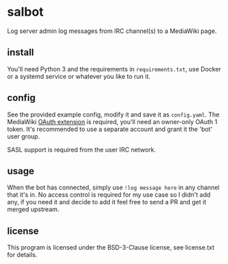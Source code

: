 # salbot

Log server admin log messages from IRC channel(s) to a MediaWiki page.

## install

You'll need Python 3 and the requirements in `requirements.txt`, use Docker or
a systemd service or whatever you like to run it.

## config

See the provided example config, modify it and save it as `config.yaml`. The
MediaWiki [OAuth extension](https://www.mediawiki.org/wiki/Extension:OAuth) is
required, you'll need an owner-only OAuth 1 token. It's recommended to use a
separate account and grant it the 'bot' user group.

SASL support is required from the user IRC network.

## usage

When the bot has connected, simply use `!log message here` in any channel that
it's in. No access control is required for my use case so I didn't add any, if
you need it and decide to add it feel free to send a PR and get it merged
upstream.

## license

This program is licensed under the BSD-3-Clause license, see license.txt for
details.
